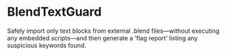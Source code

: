 # BlendTextGuard
Safely import only text blocks from external .blend files—without executing any embedded scripts—and then generate a ‘flag report’ listing any suspicious keywords found.
